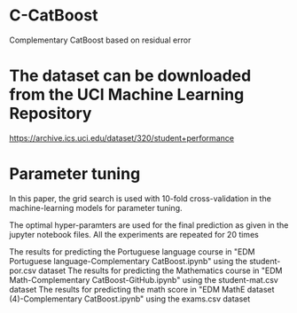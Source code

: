 # C-CatBoost
Complementary CatBoost based on residual error

# The dataset can be downloaded from the UCI Machine Learning Repository 
https://archive.ics.uci.edu/dataset/320/student+performance

# Parameter tuning
In this paper, the grid search is used with 10-fold cross-validation in the machine-learning models for parameter tuning. 

The optimal hyper-paramters are used for the final prediction as given in the jupyter notebook files. All the experiments are repeated for 20 times

The results for predicting the Portuguese language course in "EDM Portuguese language-Complementary CatBoost.ipynb" using the student-por.csv dataset
The results for predicting the Mathematics course in "EDM Math-Complementary CatBoost-GitHub.ipynb" using the student-mat.csv dataset
The results for predicting the math score in "EDM MathE dataset (4)-Complementary CatBoost.ipynb" using the exams.csv dataset
